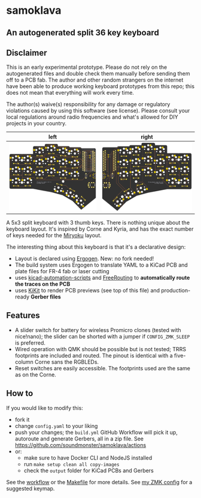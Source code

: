 # samoklava
## An autogenerated split 36 key keyboard

## Disclaimer

This is an early experimental prototype. Please do not rely on the autogenerated files and double check them manually
before sending them off to a PCB fab. The author and other random strangers on the internet have been able to produce
working keyboard prototypes from this repo; this does not mean that everything will work every time.

The author(s) waive(s) responsibility for any damage or regulatory violations caused by using this software (see
license). Please consult your local regulations around radio frequencies and what's allowed for DIY projects in your
country.

left | right
-|-
![left](images/board-front.png) | ![right](images/board-back.png)

A 5x3 split keyboard with 3 thumb keys. There is nothing unique about the keyboard layout. It's inspired by Corne and
Kyria, and has the exact number of keys needed for the [Miryoku](https://github.com/manna-harbour/miryoku) layout.

The interesting thing about this keyboard is that it's a declarative design:
* Layout is declared using [Ergogen](https://github.com/mrzealot/ergogen/). New: no fork needed!
* The build system uses Ergogen to translate YAML to a KiCad PCB and plate files for FR-4 fab or laser cutting
* uses [kicad-automation-scripts](https://github.com/productize/kicad-automation-scripts) and [FreeRouting](https://github.com/freerouting/freerouting) to **automatically route the traces on the PCB**
* uses [KiKit](https://github.com/yaqwsx/KiKit) to render PCB previews (see top of this file) and production-ready **Gerber files**

## Features

* A slider switch for battery for wireless Promicro clones (tested with nice!nano); the slider can be
  shorted with a jumper if `CONFIG_ZMK_SLEEP` is preferred.
* Wired operation with QMK should be possible but is not tested; TRRS footprints are included and routed. The pinout is
  identical with a five-column Corne sans the RGBLEDs.
* Reset switches are easily accessible. The footprints used are the same as on the Corne.

## How to

If you would like to modify this:
* fork it
* change `config.yaml` to your liking
* push your changes; the `build.yml` GitHub Workflow will pick it up, autoroute and generate Gerbers, all in a zip file.
  See https://github.com/soundmonster/samoklava/actions
* or:
  * make sure to have Docker CLI and NodeJS installed
  * run `make setup clean all copy-images`
  * check the `output` folder for KiCad PCBs and Gerbers

See the [workflow](.github/workflows/build.yml) or the [Makefile](Makefile) for more details.
See [my ZMK config](https://github.com/soundmonster/samoklava-zmk-config) for a suggested keymap.
